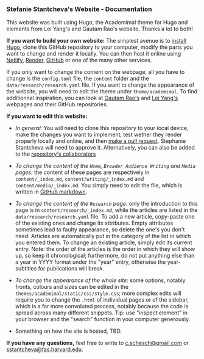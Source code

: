 ### Stefanie Stantcheva's Website - Documentation

This website was built using Hugo, the Academimal theme for Hugo and elements from Lei Yang's and Gautam Rao's website. Thanks a lot to both!

**If you want to build your own website:** The simplest avenue is to [install Hugo](https://gohugo.io/getting-started/quick-start/), clone this GitHub repository to your computer, modify the parts you want to change and render it locally. You can then host it online using [Netlify](https://gohugo.io/hosting-and-deployment/hosting-on-netlify/), [Render](https://gohugo.io/hosting-and-deployment/hosting-on-render/), [GitHub](https://gohugo.io/hosting-and-deployment/hosting-on-github/) or one of the many other services.


If you only want to change the content on the webpage, all you have to change is the `config.toml` file, the `content` folder and the `data/research/research.yaml` file. If you want to change the appearance of the website, you will need to edit the theme under `theme/academimal`. To find additionnal inspiration, you can look at [Gautam Rao's](https://gautam-rao.com/) and [Lei Yang's](https://people.csail.mit.edu/leiy/) webpages and their GitHub repositories.


**If you want to edit this website:**

- *In general:* You will need to clone this repository to your local device, make the changes you want to implement, test wether they render properly locally and online, and then [make a pull request](https://help.github.com/en/github/collaborating-with-issues-and-pull-requests/creating-a-pull-request). Stephanie Stantcheva will need to approve it. Alternatively, you can also be added to the [repository's collaborators](https://help.github.com/en/github/setting-up-and-managing-your-github-user-account/inviting-collaborators-to-a-personal-repository)

- *To change the content of the `Home`, `Broader Audience Writing` and `Media` pages:* the content of these pages are respectively in `content/_index.md`, `content/writing/_index.md` and `content/media/_index.md`. You simply need to edit the file, which is written in [GitHub markdown](https://guides.github.com/features/mastering-markdown/).

- *To change the content of the `Research` page:* only the introduction to this page is in `content/research/_index.md`, while the articles are listed in the  `data/research/research.yaml` file. To add a new article, copy-paste one of the existing ones and change its attributes. Empty attributes sometimes lead to faulty appearance, so delete the one's you don't need. Articles are automatically put in the category of the list in which you entered them. To change an existing article, simply edit its current entry. Note: the order of the articles is the order in which they will show up, so keep it chronological; furthermore, do not put anything else than a year in YYYY format under the "year" entry, otherwise the year-subtitles for publications will break.

- *To change the appearance of the whole site:* some options, notably fronts, colours and sizes can be edited in the `themes/academimal/static/css/style.css`; more complex edits will require you to change the `.html` of individual pages or of the sidebar, which is a far more convoluted process, notably because the code is spread across many different snippets. Tip: use "inspect element" in your browser and the "search" function in your computer generously.

- Something on how the site is hosted, TBD.

**If you have any questions,** feel free to write to c.schesch@gmail.com or sstantcheva@fas.harvard.edu.
